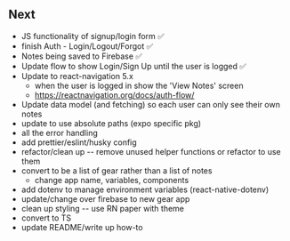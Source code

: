 ## Next

- JS functionality of signup/login form ✅
- finish Auth - Login/Logout/Forgot ✅
- Notes being saved to Firebase ✅
- Update flow to show Login/Sign Up until the user is logged ✅
- Update to react-navigation 5.x
  - when the user is logged in show the 'View Notes' screen
  - https://reactnavigation.org/docs/auth-flow/
- Update data model (and fetching) so each user can only see their own notes
- update to use absolute paths (expo specific pkg)
- all the error handling
- add prettier/eslint/husky config
- refactor/clean up -- remove unused helper functions or refactor to use them
- convert to be a list of gear rather than a list of notes
  - change app name, variables, components
- add dotenv to manage environment variables (react-native-dotenv)
- update/change over firebase to new gear app
- clean up styling -- use RN paper with theme
- convert to TS
- update README/write up how-to
